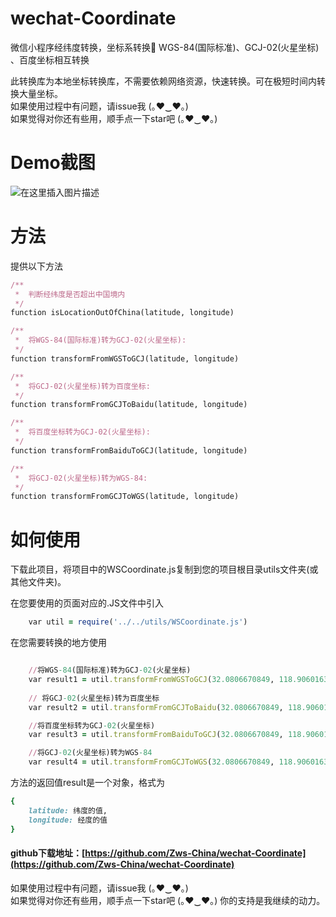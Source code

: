 
# wechat-Coordinate
微信小程序经纬度转换，坐标系转换💯 WGS-84(国际标准)、GCJ-02(火星坐标) 、百度坐标相互转换

此转换库为本地坐标转换库，不需要依赖网络资源，快速转换。可在极短时间内转换大量坐标。<br>
如果使用过程中有问题，请issue我 (｡♥‿♥｡)  <br>
如果觉得对你还有些用，顺手点一下star吧 (｡♥‿♥｡) <br>

# Demo截图
![在这里插入图片描述](https://img-blog.csdnimg.cn/2019012411184361.png?x-oss-process=image/watermark,type_ZmFuZ3poZW5naGVpdGk,shadow_10,text_aHR0cHM6Ly9ibG9nLmNzZG4ubmV0L3FxXzI2NTk4MDc3,size_16,color_FFFFFF,t_70)
# 方法
提供以下方法

```ruby
/**
 *  判断经纬度是否超出中国境内
 */
function isLocationOutOfChina(latitude, longitude) 

/**
 *  将WGS-84(国际标准)转为GCJ-02(火星坐标):
 */
function transformFromWGSToGCJ(latitude, longitude)

/**
 *  将GCJ-02(火星坐标)转为百度坐标:
 */
function transformFromGCJToBaidu(latitude, longitude) 

/**
 *  将百度坐标转为GCJ-02(火星坐标):
 */
function transformFromBaiduToGCJ(latitude, longitude) 

/**
 *  将GCJ-02(火星坐标)转为WGS-84:
 */
function transformFromGCJToWGS(latitude, longitude) 

```
# 如何使用
下载此项目，将项目中的WSCoordinate.js复制到您的项目根目录utils文件夹(或其他文件夹)。

在您要使用的页面对应的.JS文件中引入
```ruby
    var util = require('../../utils/WSCoordinate.js')  
```

在您需要转换的地方使用
```ruby

    //将WGS-84(国际标准)转为GCJ-02(火星坐标)
    var result1 = util.transformFromWGSToGCJ(32.0806670849, 118.9060163095);
    
    // 将GCJ-02(火星坐标)转为百度坐标
    var result2 = util.transformFromGCJToBaidu(32.0806670849, 118.9060163095);

    //将百度坐标转为GCJ-02(火星坐标)
    var result3 = util.transformFromBaiduToGCJ(32.0806670849, 118.9060163095);

    //将GCJ-02(火星坐标)转为WGS-84
    var result4 = util.transformFromGCJToWGS(32.0806670849, 118.9060163095);

```
方法的返回值result是一个对象，格式为
```ruby
{
	latitude: 纬度的值, 
	longitude: 经度的值
}
```


#### github下载地址：[https://github.com/Zws-China/wechat-Coordinate](https://github.com/Zws-China/wechat-Coordinate)

如果使用过程中有问题，请issue我 (｡♥‿♥｡)  <br>
如果觉得对你还有些用，顺手点一下star吧 (｡♥‿♥｡)   你的支持是我继续的动力。<br>

